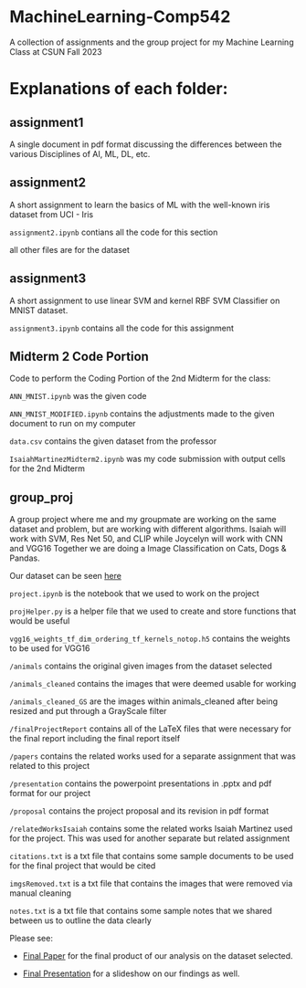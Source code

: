 # MachineLearning-Comp542

A collection of assignments and the group project for my Machine Learning Class at CSUN Fall 2023

# Explanations of each folder:

## assignment1

A single document in pdf format discussing the differences between the various Disciplines of AI, ML, DL, etc.

## assignment2

A short assignment to learn the basics of ML with the well-known iris dataset from UCI - Iris

`assignment2.ipynb` contians all the code for this section

all other files are for the dataset

## assignment3

A short assignment to use linear SVM and kernel RBF SVM Classifier on MNIST dataset.

`assignment3.ipynb` contains all the code for this assignment

## Midterm 2 Code Portion

Code to perform the Coding Portion of the 2nd Midterm for the class:

`ANN_MNIST.ipynb` was the given code

`ANN_MNIST_MODIFIED.ipynb` contains the adjustments made to the given document to run on my computer

`data.csv` contains the given dataset from the professor

`IsaiahMartinezMidterm2.ipynb` was my code submission with output cells for the 2nd Midterm


## group_proj

A group project where me and my groupmate are working on the same dataset and problem, but are working with different algorithms.
Isaiah will work with SVM, Res Net 50, and CLIP while Joycelyn will work with CNN and VGG16
Together we are doing a Image Classification on Cats, Dogs & Pandas.

Our dataset can be seen [here](https://www.kaggle.com/datasets/ashishsaxena2209/animal-image-datasetdog-cat-and-panda)

`project.ipynb` is the notebook that we used to work on the project

`projHelper.py` is a helper file that we used to create and store functions that would be useful

`vgg16_weights_tf_dim_ordering_tf_kernels_notop.h5` contains the weights to be used for VGG16

`/animals` contains the original given images from the dataset selected

`/animals_cleaned` contains the images that were deemed usable for working

`/animals_cleaned_GS` are the images within animals_cleaned after being resized and put through a GrayScale filter

`/finalProjectReport` contains all of the LaTeX files that were necessary for the final report including the final report itself

`/papers` contains the related works used for a separate assignment that was related to this project

`/presentation` contains the powerpoint presentations in .pptx and pdf format for our project

`/proposal` contains the project proposal and its revision in pdf format

`/relatedWorksIsaiah` contains some the related works Isaiah Martinez used for the project. This was used for another separate but related assignment

`citations.txt` is a txt file that contains some sample documents to be used for the final project that would be cited

`imgsRemoved.txt` is a txt file that contains the images that were removed via manual cleaning

`notes.txt` is a txt file that contains some sample notes that we shared between us to outline the data clearly

Please see: 
- [Final Paper](/group_proj/finalProjectReport/report/ProjectReport.pdf) for the final product of our analysis on the dataset selected.

- [Final Presentation](/group_proj/presentations/FinalPresentation.pdf) for a slideshow on our findings as well.
